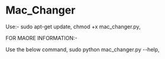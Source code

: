 # Mac_Changer
Use:-
sudo apt-get update,
chmod +x mac_changer.py,



FOR MAORE INFORMATION:-

Use the below command,
sudo python mac_changer.py --help,
